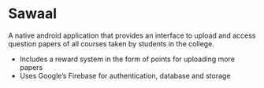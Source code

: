 # Sawaal

A native android application that provides an interface to upload and access question papers of all courses taken by students in the college.

- Includes a reward system in the form of points for uploading
more papers
- Uses Google’s Firebase for authentication, database
and storage
